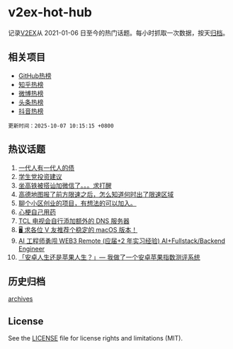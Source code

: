 # v2ex-hot-hub

 记录[V2EX](https://www.v2ex.com/)从 2021-01-06 日至今的热门话题。每小时抓取一次数据，按天[归档](archives)。
 
 ## 相关项目

- [GitHub热榜](https://github.com/snaildev/github-hot-hub)
- [知乎热榜](https://github.com/snaildev/zhihu-hot-hub)
- [微博热榜](https://github.com/snaildev/weibo-hot-hub)
- [头条热榜](https://github.com/snaildev/toutiao-hot-hub)
- [抖音热榜](https://github.com/snaildev/douyin-hot-hub)


 `更新时间：2025-10-07 10:15:15 +0800`

## 热议话题

1. [一代人有一代人的债](https://www.v2ex.com/t/1163533)
1. [学生党投资建议](https://www.v2ex.com/t/1163510)
1. [坐高铁被搭讪加微信了。。。求打醒](https://www.v2ex.com/t/1163485)
1. [高德地图报了前方限速之后，怎么知道何时出了限速区域](https://www.v2ex.com/t/1163541)
1. [聊个小区创业的项目，有想法的可以加入。](https://www.v2ex.com/t/1163494)
1. [心梗自己用药](https://www.v2ex.com/t/1163542)
1. [TCL 电视会自行添加额外的 DNS 服务器](https://www.v2ex.com/t/1163535)
1. [🖥️ 求各位 V 友推荐个稳定的 macOS 版本！](https://www.v2ex.com/t/1163489)
1. [AI 工程师勇闯 WEB3 Remote (应届+2 年实习经验) AI+Fullstack/Backend Engineer](https://www.v2ex.com/t/1163517)
1. [「安卓人生还是苹果人生？」— 我做了一个安卓苹果指数测评系统](https://www.v2ex.com/t/1163502)

## 历史归档

[archives](archives)

## License

See the [LICENSE](LICENSE) file for license rights and limitations (MIT).
